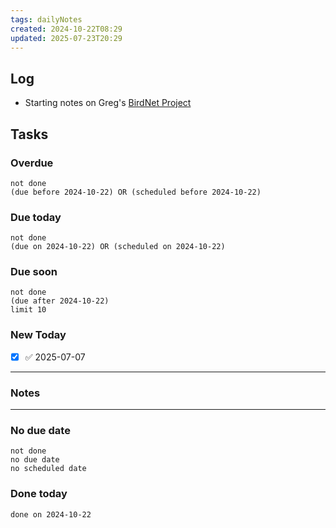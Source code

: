 ```yaml
---
tags: dailyNotes
created: 2024-10-22T08:29
updated: 2025-07-23T20:29
---
```

## Log
- Starting notes on Greg's [BirdNet Project](../4_Project/ACENET-Cloud/BirdNet%20Project.md)

## Tasks
### Overdue
```tasks
not done
(due before 2024-10-22) OR (scheduled before 2024-10-22)
```

### Due today
```tasks
not done
(due on 2024-10-22) OR (scheduled on 2024-10-22)
```

### Due soon
```tasks
not done
(due after 2024-10-22)
limit 10
```

### New Today
- [x] ✅ 2025-07-07
----
### Notes

----
### No due date
```tasks
not done
no due date
no scheduled date
```

### Done today
```tasks
done on 2024-10-22
```

